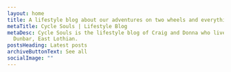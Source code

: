 ```yaml
---
layout: home
title: A lifestyle blog about our adventures on two wheels and everything inbetween
metaTitle: Cycle Souls | Lifestyle Blog
metaDesc: Cycle Souls is the lifestyle blog of Craig and Donna who live in
  Dunbar, East Lothian.
postsHeading: Latest posts
archiveButtonText: See all
socialImage: ""
---
```

